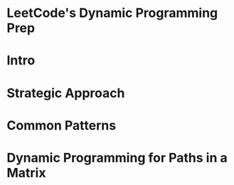 <h1>LeetCode's Dynamic Programming Prep</h1>
<h1>Intro</h1>
<h1>Strategic Approach</h1>
<h1>Common Patterns</h1>
<h1>Dynamic Programming for Paths in a Matrix</h2>
